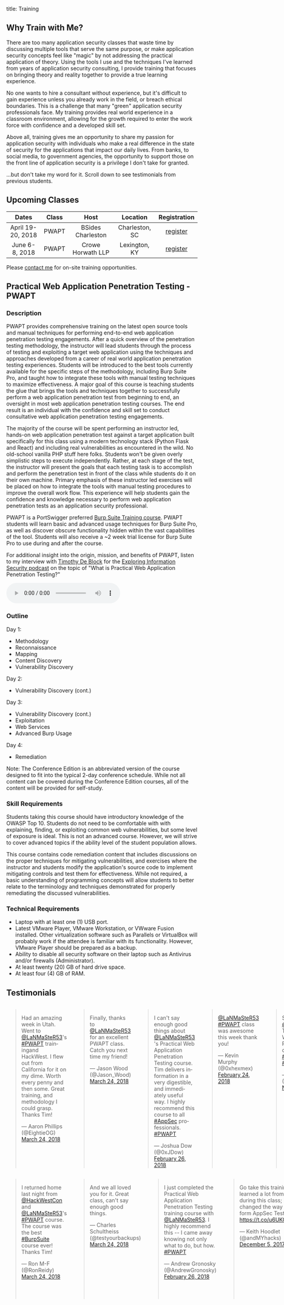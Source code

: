 title: Training

## Why Train with Me?

There are too many application security classes that waste time by discussing multiple tools that serve the same purpose, or make application security concepts feel like "magic" by not addressing the practical application of theory. Using the tools I use and the techniques I've learned from years of application security consulting, I provide training that focuses on bringing theory and reality together to provide a true learning experience.

No one wants to hire a consultant without experience, but it's difficult to gain experience unless you already work in the field, or breach ethical boundaries. This is a challenge that many "green" application security professionals face. My training provides real world experience in a classroom environment, allowing for the growth required to enter the work force with confidence and a developed skill set.

Above all, training gives me an opportunity to share my passion for application security with individuals who make a real difference in the state of security for the applications that impact our daily lives. From banks, to social media, to government agencies, the opportunity to support those on the front line of application security is a privilege I don't take for granted.

...but don't take my word for it. Scroll down to see testimonials from previous students.

## Upcoming Classes

| Dates | Class | Host | Location | Registration |
|:---:|:---:|:---:|:---:|:---:|
| April 19-20, 2018 | PWAPT | BSides Charleston | Charleston, SC | [register](https://www.eventbrite.com/e/practical-web-application-penetration-testing-with-tim-tomes-tickets-42262903482) |
| June 6-8, 2018 | PWAPT | Crowe Horwath LLP | Lexington, KY | [register](https://www.paypal.com/cgi-bin/webscr?cmd=_s-xclick&hosted_button_id=T8XNKK9EEQ8MW) |

Please [contact me](/contact/) for on-site training opportunities.

## Practical Web Application Penetration Testing - PWAPT

### Description

PWAPT provides comprehensive training on the latest open source tools and manual techniques for performing end-to-end web application penetration testing engagements. After a quick overview of the penetration testing methodology, the instructor will lead students through the process of testing and exploiting a target web application using the techniques and approaches developed from a career of real world application penetration testing experiences. Students will be introduced to the best tools currently available for the specific steps of the methodology, including Burp Suite Pro, and taught how to integrate these tools with manual testing techniques to maximize effectiveness. A major goal of this course is teaching students the glue that brings the tools and techniques together to successfully perform a web application penetration test from beginning to end, an oversight in most web application penetration testing courses. The end result is an individual with the confidence and skill set to conduct consultative web application penetration testing engagements.

The majority of the course will be spent performing an instructor led, hands-on web application penetration test against a target application built specifically for this class using a modern technology stack (Python Flask and React) and including real vulnerabilities as encountered in the wild. No old-school vanilla PHP stuff here folks. Students won't be given overly simplistic steps to execute independently. Rather, at each stage of the test, the instructor will present the goals that each testing task is to accomplish and perform the penetration test in front of the class while students do it on their own machine. Primary emphasis of these instructor led exercises will be placed on how to integrate the tools with manual testing procedures to improve the overall work flow. This experience will help students gain the confidence and knowledge necessary to perform web application penetration tests as an application security professional.

PWAPT is a PortSwigger preferred [Burp Suite Training course](https://portswigger.net/training/). PWAPT students will learn basic and advanced usage techniques for Burp Suite Pro, as well as discover obscure functionality hidden within the vast capabilities of the tool. Students will also receive a ~2 week trial license for Burp Suite Pro to use during and after the course.

For additional insight into the origin, mission, and benefits of PWAPT, listen to my interview with [Timothy De Block](https://twitter.com/TimothyDeBlock) for the [Exploring Information Security podcast](http://www.timothydeblock.com/eis/54) on the topic of "What is Practical Web Application Penetration Testing?"

<audio controls>
    <source src="/downloads/EIS-ep54-PWAPT.mp3" type="audio/mpeg">
</audio>

### Outline

Day 1:

* Methodology
* Reconnaissance
* Mapping
* Content Discovery
* Vulnerability Discovery

Day 2:

* Vulnerability Discovery (cont.)

Day 3:

* Vulnerability Discovery (cont.)
* Exploitation
* Web Services
* Advanced Burp Usage

Day 4:

* Remediation

Note: The Conference Edition is an abbreviated version of the course designed to fit into the typical 2-day conference schedule. While not all content can be covered during the Conference Edition courses, all of the content will be provided for self-study.

### Skill Requirements

Students taking this course should have introductory knowledge of the OWASP Top 10. Students do not need to be comfortable with with explaining, finding, or exploiting common web vulnerabilities, but some level of exposure is ideal. This is not an advanced course. However, we will strive to cover advanced topics if the ability level of the student population allows.

This course contains code remediation content that includes discussions on the proper techniques for mitigating vulnerabilities, and exercises where the instructor and students modify the application's source code to implement mitigating controls and test them for effectiveness. While not required, a basic understanding of programming concepts will allow students to better relate to the terminology and techniques demonstrated for properly remediating the discussed vulnerabilities.

### Technical Requirements

* Laptop with at least one (1) USB port.
* Latest VMware Player, VMware Workstation, or VWware Fusion installed. Other virtualization software such as Parallels or VirtualBox will probably work if the attendee is familiar with its functionality. However, VMware Player should be prepared as a backup.
* Ability to disable all security software on their laptop such as Antivirus and/or firewalls (Administrator).
* At least twenty (20) GB of hard drive space.
* At least four (4) GB of RAM.

## Testimonials

<div class="row">
<div class="six columns">
<blockquote class="twitter-tweet tw-align-center" data-cards="hidden"><p lang="en" dir="ltr">Had an amazing week in Utah. Went to <a href="https://twitter.com/LaNMaSteR53?ref_src=twsrc%5Etfw">@LaNMaSteR53</a>&#39;s <a href="https://twitter.com/hashtag/PWAPT?src=hash&amp;ref_src=twsrc%5Etfw">#PWAPT</a> trainingand HackWest. I flew out from California for it on my dime. Worth every penny and then some. Great training, and methodology I could grasp. Thanks Tim!</p>&mdash; Aaron Phillips (@EightieOG) <a href="https://twitter.com/EightieOG/status/977663175171629056?ref_src=twsrc%5Etfw">March 24, 2018</a></blockquote>
<blockquote class="twitter-tweet tw-align-center" data-cards="hidden"><p lang="en" dir="ltr">Finally, thanks to <a href="https://twitter.com/LaNMaSteR53?ref_src=twsrc%5Etfw">@LaNMaSteR53</a> for an excellent PWAPT class.  Catch you next time my friend!</p>&mdash; Jason Wood (@Jason_Wood) <a href="https://twitter.com/Jason_Wood/status/977352282126757889?ref_src=twsrc%5Etfw">March 24, 2018</a></blockquote>
<blockquote class="twitter-tweet tw-align-center" data-cards="hidden"><p lang="en" dir="ltr">I can&#39;t say enough good things about <a href="https://twitter.com/LaNMaSteR53?ref_src=twsrc%5Etfw">@LaNMaSteR53</a> &#39;s Practical Web Application Penetration Testing course. Tim delivers information in a very digestible, and immediately useful way. I highly recommend this course to all <a href="https://twitter.com/hashtag/AppSec?src=hash&amp;ref_src=twsrc%5Etfw">#AppSec</a> professionals. <a href="https://twitter.com/hashtag/PWAPT?src=hash&amp;ref_src=twsrc%5Etfw">#PWAPT</a></p>&mdash; Joshua Dow (@0xJDow) <a href="https://twitter.com/0xJDow/status/968183082602942464?ref_src=twsrc%5Etfw">February 26, 2018</a></blockquote>
<blockquote class="twitter-tweet tw-align-center" data-cards="hidden"><p lang="en" dir="ltr"><a href="https://twitter.com/LaNMaSteR53?ref_src=twsrc%5Etfw">@LaNMaSteR53</a> <a href="https://twitter.com/hashtag/PWAPT?src=hash&amp;ref_src=twsrc%5Etfw">#PWAPT</a> class was awesome this week thank you!</p>&mdash; Kevin Murphy (@0xhexmex) <a href="https://twitter.com/0xhexmex/status/967380529787097090?ref_src=twsrc%5Etfw">February 24, 2018</a></blockquote>
<blockquote class="twitter-tweet tw-align-center" data-cards="hidden"><p lang="en" dir="ltr">Shout-out to <a href="https://twitter.com/LaNMaSteR53?ref_src=twsrc%5Etfw">@lanmaster53</a> Tim Tomes! His Practical Web Application Penetration Testing class ROCKED! <a href="https://twitter.com/hashtag/PWAPT?src=hash&amp;ref_src=twsrc%5Etfw">#PWAPT</a> <a href="https://twitter.com/hashtag/WildWestHackinFest?src=hash&amp;ref_src=twsrc%5Etfw">#WildWestHackinFest</a></p>&mdash; Daniel Lowrie (@Daniel_ITProTV) <a href="https://twitter.com/Daniel_ITProTV/status/926092926140198913?ref_src=twsrc%5Etfw">November 2, 2017</a></blockquote>
<blockquote class="twitter-tweet tw-align-center" data-cards="hidden"><p lang="en" dir="ltr">I had a great time while learning a ton taking <a href="https://twitter.com/LaNMaSteR53?ref_src=twsrc%5Etfw">@lanmaster53</a>&#39;s <a href="https://twitter.com/hashtag/PWAPT?src=hash&amp;ref_src=twsrc%5Etfw">#PWAPT</a> course at the <a href="https://twitter.com/hashtag/WWHackinFest?src=hash&amp;ref_src=twsrc%5Etfw">#WWHackinFest</a>.  Would recommend to anyone.</p>&mdash; Adam A. G. Shamblin (@AdamAGShamblin) <a href="https://twitter.com/AdamAGShamblin/status/925842797697134597?ref_src=twsrc%5Etfw">November 1, 2017</a></blockquote>
<blockquote class="twitter-tweet tw-align-center" data-cards="hidden"><p lang="en" dir="ltr">jus wanted to give another plug and HUGE kudos &amp; thanks to <a href="https://twitter.com/LaNMaSteR53?ref_src=twsrc%5Etfw">@LaNMaSteR53</a> for the <a href="https://twitter.com/hashtag/PWAPT?src=hash&amp;ref_src=twsrc%5Etfw">#PWAPT</a> class <a href="https://twitter.com/WWHackinFest?ref_src=twsrc%5Etfw">@WWHackinFest</a> .. I learned a TON! TY!</p>&mdash; jw415 (@_jw415_) <a href="https://twitter.com/_jw415_/status/925768509602201601?ref_src=twsrc%5Etfw">November 1, 2017</a></blockquote>
<blockquote class="twitter-tweet tw-align-center" data-cards="hidden"><p lang="en" dir="ltr">Wow <a href="https://twitter.com/LaNMaSteR53?ref_src=twsrc%5Etfw">@LaNMaSteR53</a> <a href="https://twitter.com/hashtag/PWAPT?src=hash&amp;ref_src=twsrc%5Etfw">#PWAPT</a> training was awesome! Learn more than how to exploit web apps, learn in depth why they&#39;re vulnerable. <a href="https://twitter.com/hashtag/WWHF?src=hash&amp;ref_src=twsrc%5Etfw">#WWHF</a></p>&mdash; enderst (@enderst) <a href="https://twitter.com/enderst/status/923753944899301377?ref_src=twsrc%5Etfw">October 27, 2017</a></blockquote>
<blockquote class="twitter-tweet tw-align-center" data-cards="hidden"><p lang="en" dir="ltr"><a href="https://twitter.com/hashtag/PWAPT?src=hash&amp;ref_src=twsrc%5Etfw">#PWAPT</a> at <a href="https://twitter.com/hashtag/WWHackinFest?src=hash&amp;ref_src=twsrc%5Etfw">#WWHackinFest</a>... Good times had by all.  Thanks <a href="https://twitter.com/LaNMaSteR53?ref_src=twsrc%5Etfw">@LaNMaSteR53</a> and <a href="https://twitter.com/WWHackinFest?ref_src=twsrc%5Etfw">@WWHackinFest</a> !!</p>&mdash; Chad Wheeler (@x00TateSec) <a href="https://twitter.com/x00TateSec/status/923708573342842880?ref_src=twsrc%5Etfw">October 27, 2017</a></blockquote>
<blockquote class="twitter-tweet tw-align-center" data-cards="hidden"><p lang="en" dir="ltr">Awesome <a href="https://twitter.com/hashtag/PWAPT?src=hash&amp;ref_src=twsrc%5Etfw">#PWAPT</a> training from <a href="https://twitter.com/LaNMaSteR53?ref_src=twsrc%5Etfw">@LaNMaSteR53</a> at <a href="https://twitter.com/WWHackinFest?ref_src=twsrc%5Etfw">@WWHackinFest</a>!</p>&mdash; Chris Wallace (@ImAnEnabler) <a href="https://twitter.com/ImAnEnabler/status/923703745233350657?ref_src=twsrc%5Etfw">October 27, 2017</a></blockquote>
<blockquote class="twitter-tweet tw-align-center" data-cards="hidden"><p lang="en" dir="ltr">Our team is learning valuable lessons from <a href="https://twitter.com/LaNMaSteR53?ref_src=twsrc%5Etfw">@LaNMaSteR53</a> Practical Web Application Penetration Testing <a href="https://twitter.com/WWHackinFest?ref_src=twsrc%5Etfw">@WWHackinFest</a> - maximize time-boxed results and value-add working through comprehensive methodology and avoiding large deviations</p>&mdash; CenterLink Tech (@CenterlinkTech) <a href="https://twitter.com/CenterlinkTech/status/923413640430211072?ref_src=twsrc%5Etfw">October 26, 2017</a></blockquote>
<blockquote class="twitter-tweet tw-align-center" data-cards="hidden"><p lang="en" dir="ltr">Day 1 of training <a href="https://twitter.com/WWHackinFest?ref_src=twsrc%5Etfw">@WWHackinFest</a> down. <a href="https://twitter.com/LaNMaSteR53?ref_src=twsrc%5Etfw">@LaNMaSteR53</a> put together some solid hands on training.</p>&mdash; Ean Meyer (@EanMeyer) <a href="https://twitter.com/EanMeyer/status/923337483181490179?ref_src=twsrc%5Etfw">October 25, 2017</a></blockquote>
<blockquote class="twitter-tweet tw-align-center" data-conversation="none" data-cards="hidden"><p lang="en" dir="ltr">Great job with the class.  High energy and good pace.  I&#39;m actively suggesting your Boston class to others.</p>&mdash; Mike Conley (@yinzsecure) <a href="https://twitter.com/yinzsecure/status/911064338009657346?ref_src=twsrc%5Etfw">September 22, 2017</a></blockquote>
<blockquote class="twitter-tweet tw-align-center" data-cards="hidden"><p lang="en" dir="ltr">Great <a href="https://twitter.com/hashtag/PWAPT?src=hash&amp;ref_src=twsrc%5Etfw">#PWAPT</a> training by <a href="https://twitter.com/LaNMaSteR53?ref_src=twsrc%5Etfw">@LaNMaSteR53</a> through <a href="https://twitter.com/OWASPBOSTON?ref_src=twsrc%5Etfw">@OWASPBOSTON</a> this week. Hands on and learned a lot. Thanks!</p>&mdash; Taylor Lapointe (@InfoTechTaylor) <a href="https://twitter.com/InfoTechTaylor/status/825523352915828736?ref_src=twsrc%5Etfw">January 29, 2017</a></blockquote>
<blockquote class="twitter-tweet tw-align-center" data-cards="hidden"><p lang="en" dir="ltr"><a href="https://twitter.com/LaNMaSteR53?ref_src=twsrc%5Etfw">@LaNMaSteR53</a> great PWAPT class.  It was awesome getting to learn hands on</p>&mdash; Bruce J. Adams Jr. (@brucejadamsjr) <a href="https://twitter.com/brucejadamsjr/status/779689750953242625?ref_src=twsrc%5Etfw">September 24, 2016</a></blockquote>
<blockquote class="twitter-tweet tw-align-center" data-cards="hidden"><p lang="en" dir="ltr">Thanks <a href="https://twitter.com/LaNMaSteR53?ref_src=twsrc%5Etfw">@LaNMaSteR53</a> for the kick ass PWAPT course <a href="https://twitter.com/DerbyCon?ref_src=twsrc%5Etfw">@DerbyCon</a> ...I learned a lot and had a blast!!!</p>&mdash; Preston Litz (@upinarms247365) <a href="https://twitter.com/upinarms247365/status/779428892264304645?ref_src=twsrc%5Etfw">September 23, 2016</a></blockquote>
<blockquote class="twitter-tweet tw-align-center" data-cards="hidden"><p lang="en" dir="ltr">I can&#39;t say enough good things about <a href="https://twitter.com/LaNMaSteR53?ref_src=twsrc%5Etfw">@LaNMaSteR53</a> &amp; PWAPT. If you are thinking about this course, you won&#39;t be disappointed. Yeh <a href="https://twitter.com/DerbyCon?ref_src=twsrc%5Etfw">@DerbyCon</a>!</p>&mdash; Lee Baird (@discoverscripts) <a href="https://twitter.com/discoverscripts/status/779061238701576192?ref_src=twsrc%5Etfw">September 22, 2016</a></blockquote>
<blockquote class="twitter-tweet tw-align-center" data-cards="hidden"><p lang="en" dir="ltr">Do your job responsibilities include the word “Web” or “security?”  If so, you need to take <a href="https://twitter.com/hashtag/PWAPT?src=hash&amp;ref_src=twsrc%5Etfw">#PWAPT</a> with <a href="https://twitter.com/LaNMaSteR53?ref_src=twsrc%5Etfw">@LaNMaSteR53</a> - you won’t regret it!</p>&mdash; 7 Minute Security (@7MinSec) <a href="https://twitter.com/7MinSec/status/770249898683805697?ref_src=twsrc%5Etfw">August 29, 2016</a></blockquote>
<blockquote class="twitter-tweet tw-align-center" data-cards="hidden"><p lang="en" dir="ltr"><a href="https://twitter.com/LaNMaSteR53?ref_src=twsrc%5Etfw">@LaNMaSteR53</a> Thanks again for the PWAPT training, you&#39;ve bridged the gap between what I learned on my own and what I needed to learn next</p>&mdash; 67Shepp (@Shepp67) <a href="https://twitter.com/Shepp67/status/758418999805902848?ref_src=twsrc%5Etfw">July 27, 2016</a></blockquote>
<blockquote class="twitter-tweet tw-align-center" data-cards="hidden"><p lang="en" dir="ltr">PWAPT class by <a href="https://twitter.com/LaNMaSteR53?ref_src=twsrc%5Etfw">@LaNMaSteR53</a> lays a great basis for someone looking to get into web <a href="https://twitter.com/hashtag/appsec?src=hash&amp;ref_src=twsrc%5Etfw">#appsec</a>. Covers the methodology and then shows you how!</p>&mdash; Stephen Jackson (@snortman45) <a href="https://twitter.com/snortman45/status/738790583372775425?ref_src=twsrc%5Etfw">June 3, 2016</a></blockquote>
<blockquote class="twitter-tweet tw-align-center" data-cards="hidden"><p lang="en" dir="ltr">Heading back to Brazil after an AMAZING <a href="https://twitter.com/hashtag/PWAPT?src=hash&amp;ref_src=twsrc%5Etfw">#PWAPT</a> training with <a href="https://twitter.com/LaNMaSteR53?ref_src=twsrc%5Etfw">@LaNMaSteR53</a> !! Definitely worth the trip! Thanks Tim!</p>&mdash; kpixaba (@kpixaba_bsb) <a href="https://twitter.com/kpixaba_bsb/status/734396129517932545?ref_src=twsrc%5Etfw">May 22, 2016</a></blockquote>
<blockquote class="twitter-tweet tw-align-center" data-cards="hidden"><p lang="en" dir="ltr">If you build software for a living, check out <a href="https://twitter.com/LaNMaSteR53?ref_src=twsrc%5Etfw">@LaNMaSteR53</a> and find a way to attend his training.</p>&mdash; not a function (@jbaxleyiii) <a href="https://twitter.com/jbaxleyiii/status/732952146405167105?ref_src=twsrc%5Etfw">May 18, 2016</a></blockquote>
<blockquote class="twitter-tweet tw-align-center" data-cards="hidden"><p lang="en" dir="ltr"><a href="https://twitter.com/LaNMaSteR53?ref_src=twsrc%5Etfw">@lanmaster53</a>, thanks for the <a href="https://twitter.com/hashtag/PWAPT?src=hash&amp;ref_src=twsrc%5Etfw">#PWAPT</a> course and recon-ng.  Both continue to serve me well in my pen testing and are much appreciated.</p>&mdash; Brandon Martin (@therealwbmartin) <a href="https://twitter.com/therealwbmartin/status/690007700185464832?ref_src=twsrc%5Etfw">January 21, 2016</a></blockquote>
<blockquote class="twitter-tweet tw-align-center" data-cards="hidden"><p lang="en" dir="ltr">I was looking for an affordable, 100% hands-on Webapp pentest course that would teach me a start-to-finish methodology.<a href="https://twitter.com/hashtag/PWAPT?src=hash&amp;ref_src=twsrc%5Etfw">#PWAPT</a> was all that!</p>&mdash; 7 Minute Security (@7MinSec) <a href="https://twitter.com/7MinSec/status/686181858862825473?ref_src=twsrc%5Etfw">January 10, 2016</a></blockquote>
<blockquote class="twitter-tweet tw-align-center" data-conversation="none" data-cards="hidden"><p lang="en" dir="ltr"><a href="https://twitter.com/LaNMaSteR53?ref_src=twsrc%5Etfw">@lanmaster53</a> It was definitely fun and informative!  Thank you for taking the time and effort to put it together and teach it.</p>&mdash; Kevin Ahrens (@kahrens) <a href="https://twitter.com/kahrens/status/663063671061524481?ref_src=twsrc%5Etfw">November 7, 2015</a></blockquote>
<blockquote class="twitter-tweet tw-align-center" data-cards="hidden"><p lang="en" dir="ltr"><a href="https://twitter.com/LaNMaSteR53?ref_src=twsrc%5Etfw">@lanmaster53</a>, Thank you again for an awesome class (PWAPT).  I paid for it with my own money --ie not my company -- and it was worth it!</p>&mdash; Nancy Snoke (@NancySnoke) <a href="https://twitter.com/NancySnoke/status/649229245575663616?ref_src=twsrc%5Etfw">September 30, 2015</a></blockquote>
<blockquote class="twitter-tweet tw-align-center" data-cards="hidden"><p lang="en" dir="ltr">Wooo, epic nose bleed! Thats all the training from <a href="https://twitter.com/LaNMaSteR53?ref_src=twsrc%5Etfw">@lanmaster53</a> being stored in my head, forcing the blood out to make room :)</p>&mdash; Steve Loughran (@z0rlac) <a href="https://twitter.com/z0rlac/status/647260309237968896?ref_src=twsrc%5Etfw">September 25, 2015</a></blockquote>
</div>
<div class="six columns">
<blockquote class="twitter-tweet tw-align-center" data-cards="hidden"><p lang="en" dir="ltr">I returned home last night from <a href="https://twitter.com/HackWestCon?ref_src=twsrc%5Etfw">@HackWestCon</a> and <a href="https://twitter.com/LaNMaSteR53?ref_src=twsrc%5Etfw">@LaNMaSteR53</a>&#39;s <a href="https://twitter.com/hashtag/PWAPT?src=hash&amp;ref_src=twsrc%5Etfw">#PWAPT</a> course.  The course was the best <a href="https://twitter.com/hashtag/BurpSuite?src=hash&amp;ref_src=twsrc%5Etfw">#BurpSuite</a> course ever!  Thanks Tim!</p>&mdash; Ron M-F (@RonReidy) <a href="https://twitter.com/RonReidy/status/977579856610275328?ref_src=twsrc%5Etfw">March 24, 2018</a></blockquote>
<blockquote class="twitter-tweet tw-align-center" data-conversation="none" data-cards="hidden"><p lang="en" dir="ltr">And we all loved you for it.  Great class, can&#39;t say enough good things.</p>&mdash; Charles Schultheiss (@testyourbackups) <a href="https://twitter.com/testyourbackups/status/977334631606308864?ref_src=twsrc%5Etfw">March 24, 2018</a></blockquote>
<blockquote class="twitter-tweet tw-align-center" data-cards="hidden"><p lang="en" dir="ltr">I just completed the Practical Web Application Penetration Testing training course with <a href="https://twitter.com/LaNMaSteR53?ref_src=twsrc%5Etfw">@LaNMaSteR53</a>. I highly recommend this -- I came away knowing not only what to do, but how. <a href="https://twitter.com/hashtag/PWAPT?src=hash&amp;ref_src=twsrc%5Etfw">#PWAPT</a></p>&mdash; Andrew Gronosky (@AndrewGronosky) <a href="https://twitter.com/AndrewGronosky/status/968156657762144257?ref_src=twsrc%5Etfw">February 26, 2018</a></blockquote>
<blockquote class="twitter-tweet tw-align-center" data-cards="hidden"><p lang="en" dir="ltr">Go take this training! I learned a lot from Tim during this class; It changed the way I perform  AppSec Testing. <a href="https://t.co/u6UKC4WXnV">https://t.co/u6UKC4WXnV</a></p>&mdash; Keith Hoodlet (@andMYhacks) <a href="https://twitter.com/andMYhacks/status/938141499660881920?ref_src=twsrc%5Etfw">December 5, 2017</a></blockquote>
<blockquote class="twitter-tweet tw-align-center" data-cards="hidden"><p lang="en" dir="ltr">Recently attended <a href="https://twitter.com/LaNMaSteR53?ref_src=twsrc%5Etfw">@LaNMaSteR53</a>&#39;s <a href="https://twitter.com/hashtag/PWAPT?src=hash&amp;ref_src=twsrc%5Etfw">#PWAPT</a> course at the <a href="https://twitter.com/hashtag/WWHackinFest?src=hash&amp;ref_src=twsrc%5Etfw">#WWHackinFest</a>.  Amazing content, and useful techniques that really made it click 4 me.</p>&mdash; Jordan Axtman (@NodakInfoSec) <a href="https://twitter.com/NodakInfoSec/status/925936662999388161?ref_src=twsrc%5Etfw">November 2, 2017</a></blockquote>
<blockquote class="twitter-tweet tw-align-center" data-cards="hidden"><p lang="en" dir="ltr"><a href="https://twitter.com/LaNMaSteR53?ref_src=twsrc%5Etfw">@LaNMaSteR53</a> -Thanks for the Burp Suite tips, tricks and techniques  in <a href="https://twitter.com/hashtag/PWAPT?src=hash&amp;ref_src=twsrc%5Etfw">#PWAPT</a> <a href="https://twitter.com/WWHackinFest?ref_src=twsrc%5Etfw">@WWHackinFest</a>.  Using PWAPT assessment methodology today.</p>&mdash; netjohnny (@netjohnny) <a href="https://twitter.com/netjohnny/status/925808145913536513?ref_src=twsrc%5Etfw">November 1, 2017</a></blockquote>
<blockquote class="twitter-tweet tw-align-center" data-cards="hidden"><p lang="en" dir="ltr">The PWAPT class by <a href="https://twitter.com/LaNMaSteR53?ref_src=twsrc%5Etfw">@LaNMaSteR53</a> is nothing short of superb. Very hands on with well built exercises. I highly recommend taking his course.</p>&mdash; Ean Meyer (@EanMeyer) <a href="https://twitter.com/EanMeyer/status/924411312482013185?ref_src=twsrc%5Etfw">October 28, 2017</a></blockquote>
<blockquote class="twitter-tweet tw-align-center" data-cards="hidden"><p lang="en" dir="ltr">Finished up <a href="https://twitter.com/hashtag/PWAPT?src=hash&amp;ref_src=twsrc%5Etfw">#PWAPT</a> taught by <a href="https://twitter.com/LaNMaSteR53?ref_src=twsrc%5Etfw">@LaNMaSteR53</a> , great content I can apply to pentests and web app assessments come Monday morning.</p>&mdash; Travis Horvath (@thor_vath) <a href="https://twitter.com/thor_vath/status/923718141644959744?ref_src=twsrc%5Etfw">October 27, 2017</a></blockquote>
<blockquote class="twitter-tweet tw-align-center" data-cards="hidden"><p lang="en" dir="ltr">Just finished <a href="https://twitter.com/hashtag/PWAPT?src=hash&amp;ref_src=twsrc%5Etfw">#PWAPT</a> with Tim Tomes <a href="https://twitter.com/LaNMaSteR53?ref_src=twsrc%5Etfw">@LaNMaSteR53</a>  <a href="https://twitter.com/WWHackinFest?ref_src=twsrc%5Etfw">@WWHackinFest</a>.  Fantastic course!  Thank you Tim!</p>&mdash; ⨈Һ𝘢ʈ ╤ћᘓ 𝔽ᵁʗꗪ❓ (@cynic_xer) <a href="https://twitter.com/cynic_xer/status/923707833157263360?ref_src=twsrc%5Etfw">October 27, 2017</a></blockquote>
<blockquote class="twitter-tweet tw-align-center" data-cards="hidden"><p lang="en" dir="ltr">Great training from <a href="https://twitter.com/LaNMaSteR53?ref_src=twsrc%5Etfw">@LaNMaSteR53</a> <a href="https://twitter.com/hashtag/PWAPT?src=hash&amp;ref_src=twsrc%5Etfw">#PWAPT</a> thanks <a href="https://twitter.com/WWHackinFest?ref_src=twsrc%5Etfw">@WWHackinFest</a> <a href="https://twitter.com/hashtag/WWHF?src=hash&amp;ref_src=twsrc%5Etfw">#WWHF</a></p>&mdash; enderst (@enderst) <a href="https://twitter.com/enderst/status/923621138302980104?ref_src=twsrc%5Etfw">October 26, 2017</a></blockquote>
<blockquote class="twitter-tweet tw-align-center" data-cards="hidden"><p lang="en" dir="ltr"><a href="https://twitter.com/LaNMaSteR53?ref_src=twsrc%5Etfw">@LaNMaSteR53</a> putting the practical in Practical Web Application Penetration Testing <a href="https://twitter.com/WWHackinFest?ref_src=twsrc%5Etfw">@WWHackinFest</a> - Methodology in real life</p>&mdash; Damian (@PacketBrigade) <a href="https://twitter.com/PacketBrigade/status/923410938681876480?ref_src=twsrc%5Etfw">October 26, 2017</a></blockquote>
<blockquote class="twitter-tweet tw-align-center" data-conversation="none" data-cards="hidden"><p lang="en" dir="ltr">Tim is the man..... this training is awesome.....  tKe a lot of notes even though he walks u through everything...  <a href="https://twitter.com/hashtag/pro?src=hash&amp;ref_src=twsrc%5Etfw">#pro</a></p>&mdash; jeefers (@jeefers) <a href="https://twitter.com/jeefers/status/912309440317140993?ref_src=twsrc%5Etfw">September 25, 2017</a></blockquote>
<blockquote class="twitter-tweet tw-align-center" data-conversation="none" data-cards="hidden"><p lang="en" dir="ltr">I highly recommend <a href="https://twitter.com/LaNMaSteR53?ref_src=twsrc%5Etfw">@LaNMaSteR53</a> trainings <a href="https://twitter.com/hashtag/notapaidendorsement?src=hash&amp;ref_src=twsrc%5Etfw">#notapaidendorsement</a></p>&mdash; An Actual Panda - staticeffect (@security_panda) <a href="https://twitter.com/security_panda/status/893159801261248512?ref_src=twsrc%5Etfw">August 3, 2017</a></blockquote>
<blockquote class="twitter-tweet tw-align-center" data-cards="hidden"><p lang="en" dir="ltr">Great <a href="https://twitter.com/hashtag/PWAPT?src=hash&amp;ref_src=twsrc%5Etfw">#PWAPT</a> class last week in Boston from <a href="https://twitter.com/LaNMaSteR53?ref_src=twsrc%5Etfw">@LaNMaSteR53</a>! Tim your an awesome teacher, can’t wait to use what I have learned! Thx!</p>&mdash; John (@TheBull963) <a href="https://twitter.com/TheBull963/status/825422620564791296?ref_src=twsrc%5Etfw">January 28, 2017</a></blockquote>
<blockquote class="twitter-tweet tw-align-center" data-cards="hidden"><p lang="en" dir="ltr">Really enjoyed <a href="https://twitter.com/hashtag/pwapt?src=hash&amp;ref_src=twsrc%5Etfw">#pwapt</a> class with <a href="https://twitter.com/LaNMaSteR53?ref_src=twsrc%5Etfw">@LaNMaSteR53</a> , great hands on class!</p>&mdash; scot berner (@slobtresix0) <a href="https://twitter.com/slobtresix0/status/779446793901834240?ref_src=twsrc%5Etfw">September 23, 2016</a></blockquote>
<blockquote class="twitter-tweet tw-align-center" data-cards="hidden"><p lang="en" dir="ltr">Finished up <a href="https://twitter.com/hashtag/PWAPT?src=hash&amp;ref_src=twsrc%5Etfw">#PWAPT</a> training at <a href="https://twitter.com/hashtag/DerbyCon?src=hash&amp;ref_src=twsrc%5Etfw">#DerbyCon</a> with <a href="https://twitter.com/LaNMaSteR53?ref_src=twsrc%5Etfw">@LaNMaSteR53</a>, 2awesome, hacked all of the things! Now onto my favorite con, <a href="https://twitter.com/DerbyCon?ref_src=twsrc%5Etfw">@DerbyCon</a>!!</p>&mdash; Joseph Spero (@JoeySpero) <a href="https://twitter.com/JoeySpero/status/779063675382407168?ref_src=twsrc%5Etfw">September 22, 2016</a></blockquote>
<blockquote class="twitter-tweet tw-align-center" data-cards="hidden"><p lang="en" dir="ltr">Have already learned a couple of new Burp tricks in <a href="https://twitter.com/LaNMaSteR53?ref_src=twsrc%5Etfw">@LaNMaSteR53</a> class to make my life easier. Yeh <a href="https://twitter.com/DerbyCon?ref_src=twsrc%5Etfw">@DerbyCon</a>!</p>&mdash; Lee Baird (@discoverscripts) <a href="https://twitter.com/discoverscripts/status/778629222256349184?ref_src=twsrc%5Etfw">September 21, 2016</a></blockquote>
<blockquote class="twitter-tweet tw-align-center" data-cards="hidden"><p lang="en" dir="ltr">Thanks <a href="https://twitter.com/LaNMaSteR53?ref_src=twsrc%5Etfw">@LaNMaSteR53</a> for the excellent Web Application Pen Testing course!  It was extremely hands on, and I&#39;m using it already! <a href="https://twitter.com/hashtag/PWAPT?src=hash&amp;ref_src=twsrc%5Etfw">#PWAPT</a></p>&mdash; Jason Anderson (@janderson3141) <a href="https://twitter.com/janderson3141/status/759017081413046273?ref_src=twsrc%5Etfw">July 29, 2016</a></blockquote>
<blockquote class="twitter-tweet tw-align-center" data-cards="hidden"><p lang="en" dir="ltr"><a href="https://twitter.com/LaNMaSteR53?ref_src=twsrc%5Etfw">@LaNMaSteR53</a> Thanks for the awesome training <a href="https://twitter.com/OWASPBOSTON?ref_src=twsrc%5Etfw">@OWASPBOSTON</a>. Great instructor and excellent material!</p>&mdash; Random Guy (@rndmguy) <a href="https://twitter.com/rndmguy/status/755812127085039616?ref_src=twsrc%5Etfw">July 20, 2016</a></blockquote>
<blockquote class="twitter-tweet tw-align-center" data-cards="hidden"><p lang="en" dir="ltr"><a href="https://twitter.com/LaNMaSteR53?ref_src=twsrc%5Etfw">@LaNMaSteR53</a> Great investment of time and money: Tim Tomes&#39; PWAPT class.  A must for any web app pen tester.  I found it highly beneficial.</p>&mdash; Sunny Wear (@SunnyWear) <a href="https://twitter.com/SunnyWear/status/737040502739111936?ref_src=twsrc%5Etfw">May 29, 2016</a></blockquote>
<blockquote class="twitter-tweet tw-align-center" data-cards="hidden"><p lang="en" dir="ltr">This appsec conference with <a href="https://twitter.com/LaNMaSteR53?ref_src=twsrc%5Etfw">@lanmaster53</a> has been AWESOME. If you&#39;re looking for top-notch training on security, Tim is your man! <a href="https://twitter.com/hashtag/PWAPT?src=hash&amp;ref_src=twsrc%5Etfw">#PWAPT</a></p>&mdash; Jon Horton (@jonhorton) <a href="https://twitter.com/jonhorton/status/733814464185667584?ref_src=twsrc%5Etfw">May 21, 2016</a></blockquote>
<blockquote class="twitter-tweet tw-align-center" data-cards="hidden"><p lang="en" dir="ltr">Go to this, even if you gotta fly.  That&#39;s what I did.  Totally worth it. <a href="https://t.co/C1Gi10XvDb">https://t.co/C1Gi10XvDb</a></p>&mdash; 7 Minute Security (@7MinSec) <a href="https://twitter.com/7MinSec/status/699831980729331712?ref_src=twsrc%5Etfw">February 17, 2016</a></blockquote>
<blockquote class="twitter-tweet tw-align-center" data-conversation="none" data-cards="hidden"><p lang="en" dir="ltr"><a href="https://twitter.com/LaNMaSteR53?ref_src=twsrc%5Etfw">@LaNMaSteR53</a> Great class! I loved the hands on nature of it instead of just slides and theory as you get with some other classes.</p>&mdash; Kevin Lasher (@KevLasher) <a href="https://twitter.com/KevLasher/status/686647196318576640?ref_src=twsrc%5Etfw">January 11, 2016</a></blockquote>
<blockquote class="twitter-tweet tw-align-center" data-conversation="none" data-cards="hidden"><p lang="en" dir="ltr"><a href="https://twitter.com/LaNMaSteR53?ref_src=twsrc%5Etfw">@LaNMaSteR53</a> <a href="https://twitter.com/hashtag/PWAPT?src=hash&amp;ref_src=twsrc%5Etfw">#PWAPT</a> Great course, focused on using an effective toolset for maximum return on effort.</p>&mdash; bus3rr0r (@JAYDFS) <a href="https://twitter.com/JAYDFS/status/685935903970320384?ref_src=twsrc%5Etfw">January 9, 2016</a></blockquote>
<blockquote class="twitter-tweet tw-align-center" data-conversation="none" data-cards="hidden"><p lang="en" dir="ltr"><a href="https://twitter.com/LaNMaSteR53?ref_src=twsrc%5Etfw">@lanmaster53</a> <a href="https://twitter.com/CltISSA?ref_src=twsrc%5Etfw">@CltISSA</a> thank you Tim! We learned a ton today and hope we can convince you to come back again :)</p>&mdash; FrackMacker (Josha) (@Frackmacker) <a href="https://twitter.com/Frackmacker/status/662796220008636416?ref_src=twsrc%5Etfw">November 7, 2015</a></blockquote>
<blockquote class="twitter-tweet tw-align-center" data-cards="hidden"><p lang="en" dir="ltr"><a href="https://twitter.com/LaNMaSteR53?ref_src=twsrc%5Etfw">@lanmaster53</a> Your <a href="https://twitter.com/DerbyCon?ref_src=twsrc%5Etfw">@DerbyCon</a> class was awesome.  Thanks.</p>&mdash; Russ (@0ne3ye) <a href="https://twitter.com/0ne3ye/status/647965016008753152?ref_src=twsrc%5Etfw">September 27, 2015</a></blockquote>
</div>
</div>
<script async src="//platform.twitter.com/widgets.js" charset="utf-8"></script>
